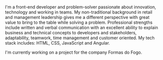I'm a front-end developer and problem-solver passionate about innovation, technology and working in teams. My non-traditional background in retail and management leadership gives me a different perspective with great value to bring to the table while solving a problem. Professional strengths include written and verbal communication with an excellent ability to explain business and technical concepts to developers and stakeholders, adaptability, teamwork, time management and customer oriented. My tech stack includes: HTML, CSS, JavaScript and Angular.

I'm currently working on a project for the company Formas do Fogo.
